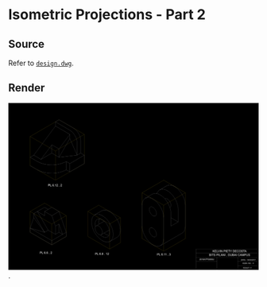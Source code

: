 # Isometric Projections - Part 2

## Source

Refer to [`design.dwg`](design.dwg).

## Render

![Render](assets/render.png).
